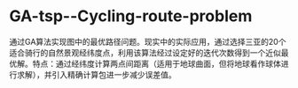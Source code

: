 # GA-tsp--Cycling-route-problem
通过GA算法实现图中的最优路径问题。现实中的实际应用，通过选择三亚的20个适合骑行的自然景观经纬度点，利用该算法经过设定好的迭代次数得到一个近似最优解。特点：通过经纬度计算两点间距离（适用于地球曲面，但将地球看作球体进行求解），并引入精确计算包进一步减少误差值。

